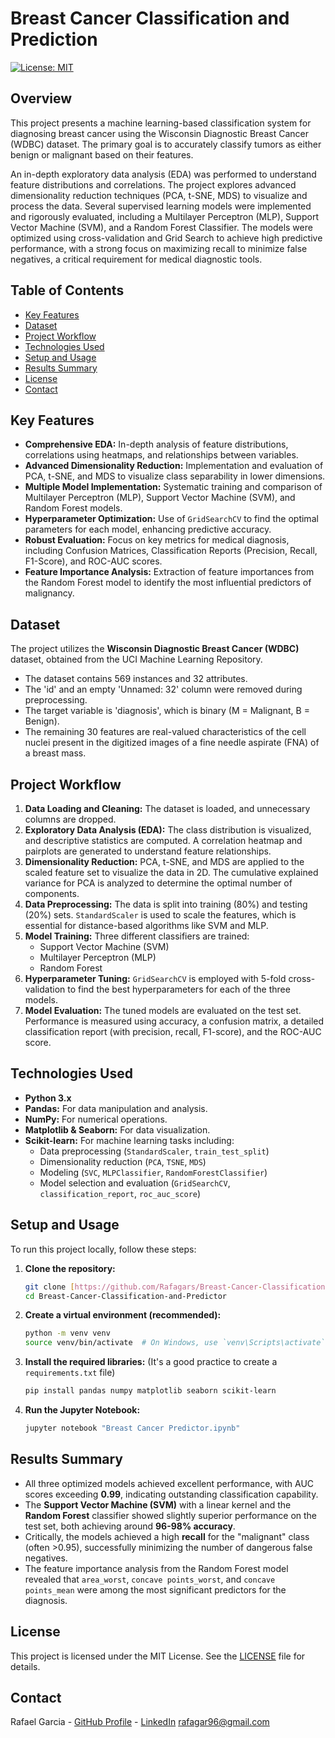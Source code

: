 # Breast Cancer Classification and Prediction

[![License: MIT](https://img.shields.io/badge/License-MIT-yellow.svg)](https://opensource.org/licenses/MIT)

## Overview

This project presents a machine learning-based classification system for diagnosing breast cancer using the Wisconsin Diagnostic Breast Cancer (WDBC) dataset. The primary goal is to accurately classify tumors as either benign or malignant based on their features.

An in-depth exploratory data analysis (EDA) was performed to understand feature distributions and correlations. The project explores advanced dimensionality reduction techniques (PCA, t-SNE, MDS) to visualize and process the data. Several supervised learning models were implemented and rigorously evaluated, including a Multilayer Perceptron (MLP), Support Vector Machine (SVM), and a Random Forest Classifier. The models were optimized using cross-validation and Grid Search to achieve high predictive performance, with a strong focus on maximizing recall to minimize false negatives, a critical requirement for medical diagnostic tools.

## Table of Contents

- [Key Features](#key-features)
- [Dataset](#dataset)
- [Project Workflow](#project-workflow)
- [Technologies Used](#technologies-used)
- [Setup and Usage](#setup-and-usage)
- [Results Summary](#results-summary)
- [License](#license)
- [Contact](#contact)

## Key Features

- **Comprehensive EDA:** In-depth analysis of feature distributions, correlations using heatmaps, and relationships between variables.
- **Advanced Dimensionality Reduction:** Implementation and evaluation of PCA, t-SNE, and MDS to visualize class separability in lower dimensions.
- **Multiple Model Implementation:** Systematic training and comparison of Multilayer Perceptron (MLP), Support Vector Machine (SVM), and Random Forest models.
- **Hyperparameter Optimization:** Use of `GridSearchCV` to find the optimal parameters for each model, enhancing predictive accuracy.
- **Robust Evaluation:** Focus on key metrics for medical diagnosis, including Confusion Matrices, Classification Reports (Precision, Recall, F1-Score), and ROC-AUC scores.
- **Feature Importance Analysis:** Extraction of feature importances from the Random Forest model to identify the most influential predictors of malignancy.

## Dataset

The project utilizes the **Wisconsin Diagnostic Breast Cancer (WDBC)** dataset, obtained from the UCI Machine Learning Repository.

- The dataset contains 569 instances and 32 attributes.
- The 'id' and an empty 'Unnamed: 32' column were removed during preprocessing.
- The target variable is 'diagnosis', which is binary (M = Malignant, B = Benign).
- The remaining 30 features are real-valued characteristics of the cell nuclei present in the digitized images of a fine needle aspirate (FNA) of a breast mass.

## Project Workflow

1.  **Data Loading and Cleaning:** The dataset is loaded, and unnecessary columns are dropped.
2.  **Exploratory Data Analysis (EDA):** The class distribution is visualized, and descriptive statistics are computed. A correlation heatmap and pairplots are generated to understand feature relationships.
3.  **Dimensionality Reduction:** PCA, t-SNE, and MDS are applied to the scaled feature set to visualize the data in 2D. The cumulative explained variance for PCA is analyzed to determine the optimal number of components.
4.  **Data Preprocessing:** The data is split into training (80%) and testing (20%) sets. `StandardScaler` is used to scale the features, which is essential for distance-based algorithms like SVM and MLP.
5.  **Model Training:** Three different classifiers are trained:
    -   Support Vector Machine (SVM)
    -   Multilayer Perceptron (MLP)
    -   Random Forest
6.  **Hyperparameter Tuning:** `GridSearchCV` is employed with 5-fold cross-validation to find the best hyperparameters for each of the three models.
7.  **Model Evaluation:** The tuned models are evaluated on the test set. Performance is measured using accuracy, a confusion matrix, a detailed classification report (with precision, recall, F1-score), and the ROC-AUC score.

## Technologies Used

- **Python 3.x**
- **Pandas:** For data manipulation and analysis.
- **NumPy:** For numerical operations.
- **Matplotlib & Seaborn:** For data visualization.
- **Scikit-learn:** For machine learning tasks including:
  -   Data preprocessing (`StandardScaler`, `train_test_split`)
  -   Dimensionality reduction (`PCA`, `TSNE`, `MDS`)
  -   Modeling (`SVC`, `MLPClassifier`, `RandomForestClassifier`)
  -   Model selection and evaluation (`GridSearchCV`, `classification_report`, `roc_auc_score`)

## Setup and Usage

To run this project locally, follow these steps:

1.  **Clone the repository:**
    ```bash
    git clone [https://github.com/Rafagars/Breast-Cancer-Classification-and-Predictor.git](https://github.com/Rafagars/Breast-Cancer-Classification-and-Predictor.git)
    cd Breast-Cancer-Classification-and-Predictor
    ```

2.  **Create a virtual environment (recommended):**
    ```bash
    python -m venv venv
    source venv/bin/activate  # On Windows, use `venv\Scripts\activate`
    ```

3.  **Install the required libraries:**
    (It's a good practice to create a `requirements.txt` file)
    ```bash
    pip install pandas numpy matplotlib seaborn scikit-learn
    ```

4.  **Run the Jupyter Notebook:**
    ```bash
    jupyter notebook "Breast Cancer Predictor.ipynb"
    ```

## Results Summary

- All three optimized models achieved excellent performance, with AUC scores exceeding **0.99**, indicating outstanding classification capability.
- The **Support Vector Machine (SVM)** with a linear kernel and the **Random Forest** classifier showed slightly superior performance on the test set, both achieving around **96-98% accuracy**.
- Critically, the models achieved a high **recall** for the "malignant" class (often >0.95), successfully minimizing the number of dangerous false negatives.
- The feature importance analysis from the Random Forest model revealed that `area_worst`, `concave points_worst`, and `concave points_mean` were among the most significant predictors for the diagnosis.

## License

This project is licensed under the MIT License. See the [LICENSE](LICENSE.md) file for details.

## Contact

Rafael Garcia - [GitHub Profile](https://github.com/Rafagars) - [LinkedIn](https://www.linkedin.com/in/rafael-garcia-sanchez-2297b816a/) rafagar96@gmail.com
